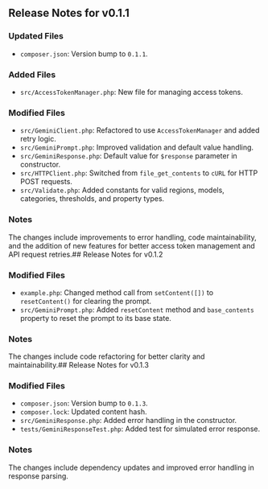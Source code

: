 ## Release Notes for v0.1.1

### Updated Files
- `composer.json`: Version bump to `0.1.1`.

### Added Files
- `src/AccessTokenManager.php`: New file for managing access tokens.

### Modified Files
- `src/GeminiClient.php`: Refactored to use `AccessTokenManager` and added retry logic.
- `src/GeminiPrompt.php`: Improved validation and default value handling.
- `src/GeminiResponse.php`: Default value for `$response` parameter in constructor.
- `src/HTTPClient.php`: Switched from `file_get_contents` to `cURL` for HTTP POST requests.
- `src/Validate.php`: Added constants for valid regions, models, categories, thresholds, and property types.

### Notes
The changes include improvements to error handling, code maintainability, and the addition of new features for better access token management and API request retries.## Release Notes for v0.1.2

### Modified Files
- `example.php`: Changed method call from `setContent([])` to `resetContent()` for clearing the prompt.
- `src/GeminiPrompt.php`: Added `resetContent` method and `base_contents` property to reset the prompt to its base state.

### Notes
The changes include code refactoring for better clarity and maintainability.## Release Notes for v0.1.3

### Modified Files
- `composer.json`: Version bump to `0.1.3`.
- `composer.lock`: Updated content hash.
- `src/GeminiResponse.php`: Added error handling in the constructor.
- `tests/GeminiResponseTest.php`: Added test for simulated error response.

### Notes
The changes include dependency updates and improved error handling in response parsing.